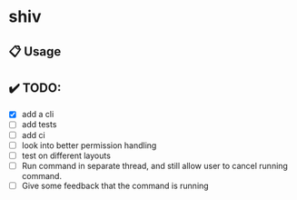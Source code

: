 # shiv

## 📋 Usage

<!-- help start -->

<!-- help end -->

## ✔️ TODO:

- [x] add a cli
- [ ] add tests
- [ ] add ci
- [ ] look into better permission handling
- [ ] test on different layouts
- [ ] Run command in separate thread, and still allow user to cancel running command.
- [ ] Give some feedback that the command is running
